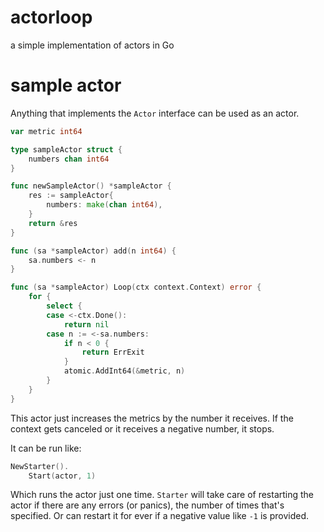 # actorloop
a simple implementation of actors in Go

# sample actor
Anything that implements the `Actor` interface can be used as an actor.

```go
var metric int64

type sampleActor struct {
	numbers chan int64
}

func newSampleActor() *sampleActor {
	res := sampleActor{
		numbers: make(chan int64),
	}
	return &res
}

func (sa *sampleActor) add(n int64) {
	sa.numbers <- n
}

func (sa *sampleActor) Loop(ctx context.Context) error {
	for {
		select {
		case <-ctx.Done():
			return nil
		case n := <-sa.numbers:
			if n < 0 {
				return ErrExit
			}
			atomic.AddInt64(&metric, n)
		}
	}
}
```

This actor just increases the metrics by the number it receives. If the context gets canceled or it receives a negative number, it stops.

It can be run like:

```go
NewStarter().
    Start(actor, 1)
```

Which runs the actor just one time. `Starter` will take care of restarting the actor if there are any errors (or panics), the number of times that's specified. Or can restart it for ever if a negative value like `-1` is provided.
